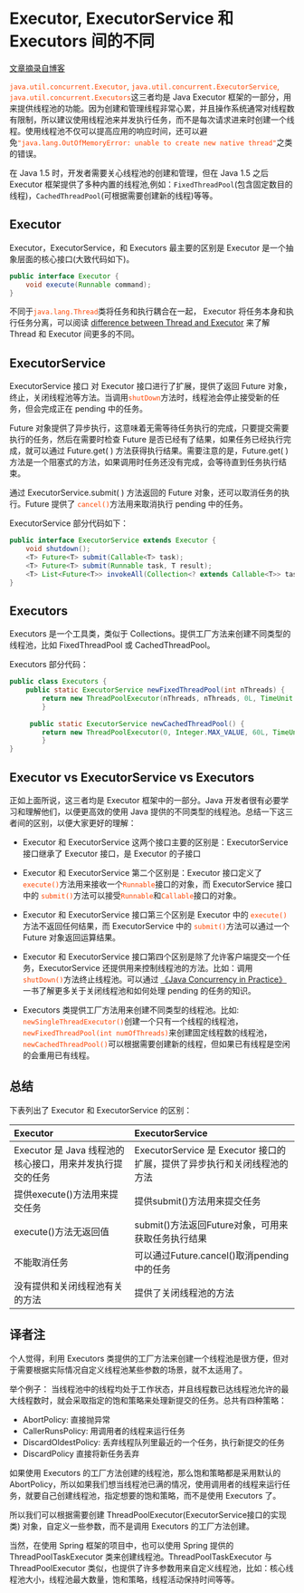 # Executor, ExecutorService 和 Executors 间的不同

[文章摘录自博客](https://yemengying.com/2017/03/17/difference-between-executor-executorService/)

<span style="color:#FF4500">`java.util.concurrent.Executor`, `java.util.concurrent.ExecutorService`, `java.util.concurrent.Executors`</span>这三者均是 Java Executor 框架的一部分，用来提供线程池的功能。因为创建和管理线程非常心累，并且操作系统通常对线程数有限制，所以建议使用线程池来并发执行任务，而不是每次请求进来时创建一个线程。使用线程池不仅可以提高应用的响应时间，还可以避免<span style="color:#FF4500">`"java.lang.OutOfMemoryError: unable to create new native thread"`</span>之类的错误。

在 Java 1.5 时，开发者需要关心线程池的创建和管理，但在 Java 1.5 之后 Executor 框架提供了多种内置的线程池,例如：`FixedThreadPool`(包含固定数目的线程)，`CachedThreadPool`(可根据需要创建新的线程)等等。

## Executor

Executor，ExecutorService，和 Executors 最主要的区别是 Executor 是一个抽象层面的核心接口(大致代码如下)。

```java
public interface Executor {
    void execute(Runnable command);
}
```

不同于<span style="color:#FF4500">`java.lang.Thread`</span>类将任务和执行耦合在一起， Executor 将任务本身和执行任务分离，可以阅读 [difference between Thread and Executor](http://javarevisited.blogspot.sg/2016/12/difference-between-thread-and-executor.html) 来了解 Thread 和 Executor 间更多的不同。

## ExecutorService

ExecutorService 接口 对 Executor 接口进行了扩展，提供了返回 Future 对象，终止，关闭线程池等方法。当调用<span style="color:#FF4500">`shutDown`</span>方法时，线程池会停止接受新的任务，但会完成正在 pending 中的任务。

Future 对象提供了异步执行，这意味着无需等待任务执行的完成，只要提交需要执行的任务，然后在需要时检查 Future 是否已经有了结果，如果任务已经执行完成，就可以通过 Future.get( ) 方法获得执行结果。需要注意的是，Future.get( ) 方法是一个阻塞式的方法，如果调用时任务还没有完成，会等待直到任务执行结束。

通过 ExecutorService.submit( ) 方法返回的 Future 对象，还可以取消任务的执行。Future 提供了 <span style="color:#FF4500">`cancel()`</span>方法用来取消执行 pending 中的任务。

ExecutorService 部分代码如下：

```java
public interface ExecutorService extends Executor {
	void shutdown();
	<T> Future<T> submit(Callable<T> task);
	<T> Future<T> submit(Runnable task, T result);
	<T> List<Future<T>> invokeAll(Collection<? extends Callable<T>> tasks, long timeout, TimeUnit unit) throws InterruptedException;
}
```

## Executors

Executors 是一个工具类，类似于 Collections。提供工厂方法来创建不同类型的线程池，比如 FixedThreadPool 或 CachedThreadPool。

Executors 部分代码：

```java
public class Executors {
    public static ExecutorService newFixedThreadPool(int nThreads) {
        return new ThreadPoolExecutor(nThreads, nThreads, 0L, TimeUnit.MILLISECONDS,new LinkedBlockingQueue<Runnable>());
        }
        
     public static ExecutorService newCachedThreadPool() {
        return new ThreadPoolExecutor(0, Integer.MAX_VALUE, 60L, TimeUnit.SECONDS, new SynchronousQueue<Runnable>());
        }
}
```

## Executor vs ExecutorService vs Executors

正如上面所说，这三者均是 Executor 框架中的一部分。Java 开发者很有必要学习和理解他们，以便更高效的使用 Java 提供的不同类型的线程池。总结一下这三者间的区别，以便大家更好的理解：

* Executor 和 ExecutorService 这两个接口主要的区别是：ExecutorService 接口继承了 Executor 接口，是 Executor 的子接口
* Executor 和 ExecutorService 第二个区别是：Executor 接口定义了 <span style="color:#FF4500">`execute()`</span>方法用来接收一个<span style="color:#FF4500">`Runnable`</span>接口的对象，而 ExecutorService 接口中的 <span style="color:#FF4500">`submit()`</span>方法可以接受<span style="color:#FF4500">`Runnable`</span>和<span style="color:#FF4500">`Callable`</span>接口的对象。
* Executor 和 ExecutorService 接口第三个区别是 Executor 中的 <span style="color:#FF4500">`execute()`</span>方法不返回任何结果，而 ExecutorService 中的 <span style="color:#FF4500">`submit()`</span>方法可以通过一个 Future 对象返回运算结果。

* Executor 和 ExecutorService 接口第四个区别是除了允许客户端提交一个任务，ExecutorService 还提供用来控制线程池的方法。比如：调用 <span style="color:#FF4500">`shutDown()`</span>方法终止线程池。可以通过 [《Java Concurrency in Practice》](http://www.amazon.com/dp/0321349601/?tag=javamysqlanta-20) 一书了解更多关于关闭线程池和如何处理 pending 的任务的知识。

* Executors 类提供工厂方法用来创建不同类型的线程池。比如: <span style="color:#FF4500">`newSingleThreadExecutor()`</span>创建一个只有一个线程的线程池，<span style="color:#FF4500">`newFixedThreadPool(int numOfThreads)`</span>来创建固定线程数的线程池，<span style="color:#FF4500">`newCachedThreadPool()`</span>可以根据需要创建新的线程，但如果已有线程是空闲的会重用已有线程。

## 总结

下表列出了 Executor 和 ExecutorService 的区别：

| Executor | ExecutorService |
| :------- | :-------------- |
| Executor 是 Java 线程池的核心接口，用来并发执行提交的任务 |  ExecutorService 是 Executor 接口的扩展，提供了异步执行和关闭线程池的方法 |
| 提供execute()方法用来提交任务 | 提供submit()方法用来提交任务 |
| execute()方法无返回值 | submit()方法返回Future对象，可用来获取任务执行结果 |
| 不能取消任务 | 可以通过Future.cancel()取消pending中的任务 |
| 没有提供和关闭线程池有关的方法 | 提供了关闭线程池的方法 |

## 译者注
个人觉得，利用 Executors 类提供的工厂方法来创建一个线程池是很方便，但对于需要根据实际情况自定义线程池某些参数的场景，就不太适用了。

举个例子：
当线程池中的线程均处于工作状态，并且线程数已达线程池允许的最大线程数时，就会采取指定的饱和策略来处理新提交的任务。总共有四种策略：

* AbortPolicy: 直接抛异常
* CallerRunsPolicy: 用调用者的线程来运行任务
* DiscardOldestPolicy: 丢弃线程队列里最近的一个任务，执行新提交的任务
* DiscardPolicy 直接将新任务丢弃

如果使用 Executors 的工厂方法创建的线程池，那么饱和策略都是采用默认的 AbortPolicy，所以如果我们想当线程池已满的情况，使用调用者的线程来运行任务，就要自己创建线程池，指定想要的饱和策略，而不是使用 Executors 了。

所以我们可以根据需要创建 ThreadPoolExecutor(ExecutorService接口的实现类) 对象，自定义一些参数，而不是调用 Executors 的工厂方法创建。

当然，在使用 Spring 框架的项目中，也可以使用 Spring 提供的 ThreadPoolTaskExecutor 类来创建线程池。ThreadPoolTaskExecutor 与 ThreadPoolExecutor 类似，也提供了许多参数用来自定义线程池，比如：核心线程池大小，线程池最大数量，饱和策略，线程活动保持时间等等。





